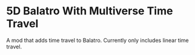 # 5D Balatro With Multiverse Time Travel
A mod that adds time travel to Balatro. Currently only includes linear time travel.
